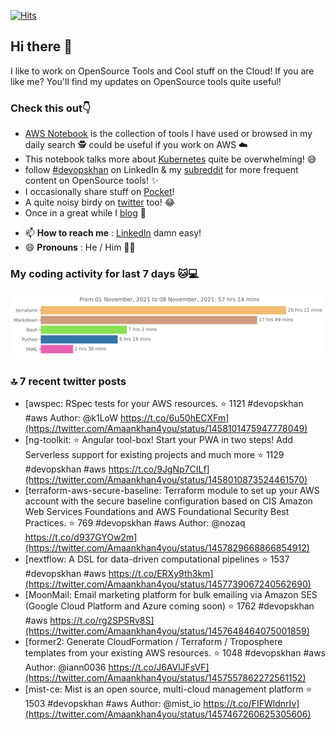 [![Hits](https://hits.seeyoufarm.com/api/count/incr/badge.svg?url=https%3A%2F%2Fgithub.com%2Fakhan4u%2Fhit-counter&count_bg=%2379C83D&title_bg=%23555555&icon=&icon_color=%23E7E7E7&title=visits&edge_flat=false)](https://hits.seeyoufarm.com)

## Hi there 👋

I like to work on OpenSource Tools and Cool stuff on the Cloud! If you are like me? You'll find my updates on OpenSource tools quite useful!

### Check this out👇

* [AWS Notebook](https://histre.com/public/notebooks/dnllyanu/aws/) is the collection of tools I have used or browsed in my daily search 🕵️ could be useful if you work on AWS ☁️
* This notebook talks more about [Kubernetes](https://histre.com/public/notebooks/6uxdvo3y/kubernetes/) quite be overwhelming! 😅
* follow [#devopskhan](https://www.linkedin.com/feed/hashtag/devopskhan/) on LinkedIn & my [subreddit](https://www.reddit.com/r/devopskhan/) for more frequent content on OpenSource tools! ✨
* I occasionally share stuff on [Pocket](https://getpocket.com/@ej6g8d1dp2829A16a9Tf5d4T6bAMp3d8791rejDe86yem3bm4e14ex4fT4dluk29)!
* A quite noisy birdy on [twitter](https://twitter.com/Amaankhan4you) too! 😂
* Once in a great while I [blog](https://linuxparrot.com/) 😬


- 📫 **How to reach me** : [LinkedIn](https://www.linkedin.com/in/amaan-khan-linux-ninja) damn easy!
- 😄 **Pronouns** : He / Him 🤷‍♂️

### My coding activity for last 7 days 🐱💻

<img src="https://github.com/akhan4u/akhan4u/blob/main/images/stat.svg" alt="Amaan's Wakatime Activity!"/>

### 🔝 7 recent twitter posts
<!-- DEVDOJO:START -->
- [awspec: RSpec tests for your AWS resources.
⭐️ 1121
#devopskhan #aws
Author: @k1LoW
https://t.co/6u50hECXFm](https://twitter.com/Amaankhan4you/status/1458101475947778049)
- [ng-toolkit: :star: Angular tool-box! Start your PWA in two steps! Add Serverless support for existing projects and much more
⭐️ 1129
#devopskhan #aws
https://t.co/9JgNp7CILf](https://twitter.com/Amaankhan4you/status/1458010873524461570)
- [terraform-aws-secure-baseline: Terraform module to set up your AWS account with the secure baseline configuration based on CIS Amazon Web Services Foundations and AWS Foundational Security Best Practices.
⭐️ 769
#devopskhan #aws
Author: @nozaq
https://t.co/d937GYOw2m](https://twitter.com/Amaankhan4you/status/1457829668866854912)
- [nextflow: A DSL for data-driven computational pipelines
⭐️ 1537
#devopskhan #aws
https://t.co/ERXy9th3km](https://twitter.com/Amaankhan4you/status/1457739067240562690)
- [MoonMail: Email marketing platform for bulk emailing via Amazon SES &lpar;Google Cloud Platform and Azure coming soon&rpar;
⭐️ 1762
#devopskhan #aws
https://t.co/rg2SPSRv8S](https://twitter.com/Amaankhan4you/status/1457648464075001859)
- [former2: Generate CloudFormation / Terraform / Troposphere templates from your existing AWS resources.
⭐️ 1048
#devopskhan #aws
Author: @iann0036
https://t.co/J6AVlJFsVF](https://twitter.com/Amaankhan4you/status/1457557862272561152)
- [mist-ce: Mist is an open source, multi-cloud management platform
⭐️ 1503
#devopskhan #aws
Author: @mist_io
https://t.co/FIFWldnrIv](https://twitter.com/Amaankhan4you/status/1457467260625305606)
<!-- DEVDOJO:END -->

<!-- ![Amaan's GitHub stats](https://github-readme-stats.vercel.app/api?username=akhan4u&count_private=true&show_icons=true&hide=contribs) -->
